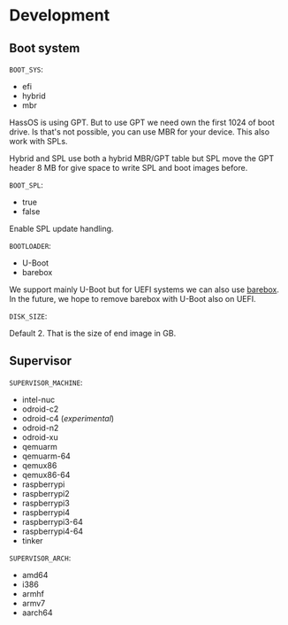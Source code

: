 # Development

## Boot system

`BOOT_SYS`:

- efi
- hybrid
- mbr

HassOS is using GPT. But to use GPT we need own the first 1024 of boot drive. Is that's not possible, you can use MBR for your device. This also work with SPLs.

Hybrid and SPL use both a hybrid MBR/GPT table but SPL move the GPT header 8 MB for give space to write SPL and boot images before.

`BOOT_SPL`:

- true
- false

Enable SPL update handling.

`BOOTLOADER`:

- U-Boot
- barebox

We support mainly U-Boot but for UEFI systems we can also use [barebox](https://barebox.org/). In the future, we hope to remove barebox with U-Boot also on UEFI.

`DISK_SIZE`:

Default 2. That is the size of end image in GB.

## Supervisor

`SUPERVISOR_MACHINE`:

- intel-nuc
- odroid-c2
- odroid-c4 (_experimental_)
- odroid-n2
- odroid-xu
- qemuarm
- qemuarm-64
- qemux86
- qemux86-64
- raspberrypi
- raspberrypi2
- raspberrypi3
- raspberrypi4
- raspberrypi3-64
- raspberrypi4-64
- tinker

`SUPERVISOR_ARCH`:

- amd64
- i386
- armhf
- armv7
- aarch64
